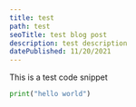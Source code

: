 ```yaml
---
title: test
path: test
seoTitle: test blog post
description: test description
datePublished: 11/20/2021
---
```


This is a test code snippet

```python
print("hello world")
```
